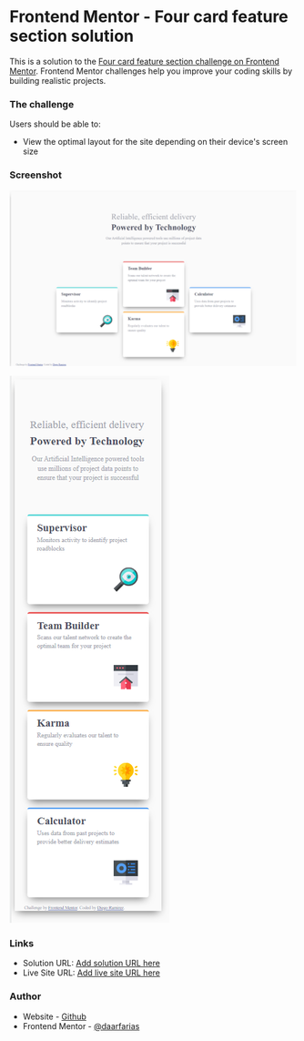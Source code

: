 # Frontend Mentor - Four card feature section solution

This is a solution to the [Four card feature section challenge on Frontend Mentor](https://www.frontendmentor.io/challenges/four-card-feature-section-weK1eFYK). Frontend Mentor challenges help you improve your coding skills by building realistic projects. 

### The challenge

Users should be able to:

- View the optimal layout for the site depending on their device's screen size

### Screenshot

![Desktop](./images/screen-desktop.png)

![Mobile](./images/screen-mobile.png)

### Links

- Solution URL: [Add solution URL here](https://www.frontendmentor.io/solutions/fourcardfeaturesectionmaster-project-rziEmZUu3)
- Live Site URL: [Add live site URL here](https://four-card-feature-section-master-nine-phi.vercel.app/)

### Author

- Website - [Github](https://www.github/daarfarias)
- Frontend Mentor - [@daarfarias](https://www.frontendmentor.io/profile/daarfarias)


